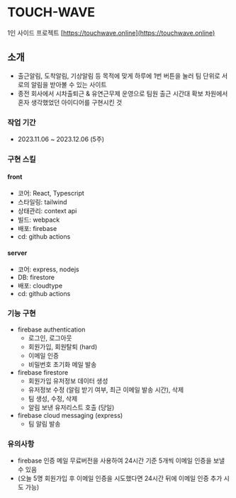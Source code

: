 # TOUCH-WAVE

1인 사이드 프로젝트
[https://touchwave.online](https://touchwave.online)

## 소개

- 출근알림, 도착알림, 기상알림 등 목적에 맞게 하루에 1번 버튼을 눌러 팀 단위로 서로의 알림을 받아볼 수 있는 사이트
- 종전 회사에서 시차출퇴근 & 유연근무제 운영으로 팀원 출근 시간대 확보 차원에서 혼자 생각했었던 아이디어를 구현시킨 것

### 작업 기간

- 2023.11.06 ~ 2023.12.06 (5주)

### 구현 스킬

#### front

- 코어: React, Typescript
- 스타일링: tailwind
- 상태관리: context api
- 빌드: webpack
- 배포: firebase
- cd: github actions

#### server

- 코어: express, nodejs
- DB: firestore
- 배포: cloudtype
- cd: github actions

### 기능 구현

- firebase authentication
  - 로그인, 로그아웃
  - 회원가입, 회원탈퇴 (hard)
  - 이메일 인증
  - 비밀번호 초기화 메일 발송
- firebase firestore
  - 회원가입 유저정보 데이터 생성
  - 유저정보 수정 (알림 받기 여부, 최근 이메일 발송 시간), 삭제
  - 팀 생성, 수정, 삭제
  - 알림 보낸 유저리스트 호출 (당일)
- firebase cloud messaging (express)
  - 팀 알림 발송

### 유의사항

- firebase 인증 메일 무료버전을 사용하여 24시간 기준 5개씩 이메일 인증을 보낼 수 있음
- (오늘 5명 회원가입 후 이메일 인증을 시도했다면 24시간 뒤에 이메일 인증 추가 시도 가능)
